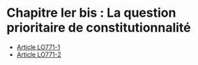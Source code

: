 # Chapitre Ier bis : La question prioritaire de constitutionnalité

- [Article LO771-1](article-lo771-1.md)
- [Article LO771-2](article-lo771-2.md)
